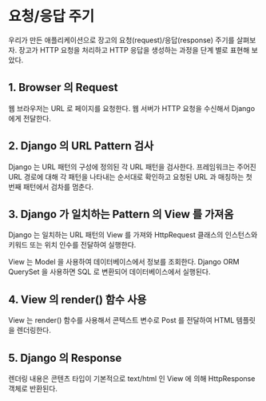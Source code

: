# 요청/응답 주기
우리가 만든 애플리케이션으로 장고의 요청(request)/응답(response) 주기를 살펴보자. 장고가 HTTP 요청을 처리하고 HTTP 응답을 생성하는 과정을 단계 별로 표현해 보았다.

## 1. Browser 의 Request
웹 브라우저는 URL 로 페이지를 요청한다. 웹 서버가 HTTP 요청을 수신해서 Django 에게 전달한다.

## 2. Django 의 URL Pattern 검사
Django 는 URL 패턴의 구성에 정의된 각 URL 패턴을 검사한다. 프레임워크는 주어진 URL 경로에 대해 각 패턴을 나타내는 순서대로 확인하고 요청된 URL 과 매칭하는 첫 번째 패턴에서 검차를 멈춘다.

## 3. Django 가 일치하는 Pattern 의 View 를 가져옴
Django 는 일치하는 URL 패턴의 View 를 가져와 HttpRequest 클래스의 인스턴스와 키워드 또는 위치 인수를 전달하여 실행한다.

View 는 Model 을 사용하여 데이터베이스에서 정보를 조회한다. Django ORM QuerySet 을 사용하면 SQL 로 변환되어 데이터베이스에서 실행된다.

## 4. View 의 render() 함수 사용
View 는 render() 함수를 사용해서 콘텍스트 변수로 Post 를 전달하여 HTML 템플릿을 렌더링한다.

## 5. Django 의 Response
렌더링 내용은 콘텐츠 타입이 기본적으로 text/html 인 View 에 의해 HttpResponse 객체로 반환된다.